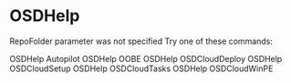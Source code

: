 # OSDHelp

RepoFolder parameter was not specified
Try one of these commands:

OSDHelp Autopilot
OSDHelp OOBE
OSDHelp OSDCloudDeploy
OSDHelp OSDCloudSetup
OSDHelp OSDCloudTasks
OSDHelp OSDCloudWinPE